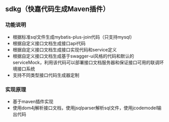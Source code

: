 ## sdkg（快嘉代码生成Maven插件）
### 功能说明
- 根据标准sql文件生成mybatis-plus-join代码（只支持mysql）
- 根据自定义接口文档生成接口api代码
- 根据自定义接口文档生成接口实现代码和service定义
- 根据自定义接口文档生成基于swagger-ui风格的代码和默认的serviceMock，利用该代码可以部署接口文档服务器和保证接口可用的联调环境接口系统
- 支持不同类型接口代码生成器定制

### 实现原理
- 基于maven插件实现
- 使用dom4j解析接口文档，使用jsqlparser解析sql文件，使用jcodemodel输出代码


